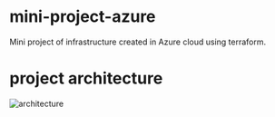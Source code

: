 # mini-project-azure
Mini project of infrastructure created in Azure cloud using terraform.
# project architecture
![architecture](images/example.jpg)